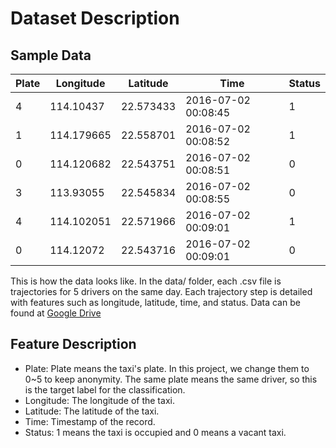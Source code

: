 # Dataset Description  

## Sample Data  
| Plate | Longitude  | Latitude  | Time                | Status |
| ----- | ---------- | --------- | ------------------- | ------ |
| 4     | 114.10437  | 22.573433 | 2016-07-02 00:08:45 | 1      |
| 1     | 114.179665 | 22.558701 | 2016-07-02 00:08:52 | 1      |
| 0     | 114.120682 | 22.543751 | 2016-07-02 00:08:51 | 0      |
| 3     | 113.93055  | 22.545834 | 2016-07-02 00:08:55 | 0      |
| 4     | 114.102051 | 22.571966 | 2016-07-02 00:09:01 | 1      |
| 0     | 114.12072  | 22.543716 | 2016-07-02 00:09:01 | 0      |

This is how the data looks like. In the data/ folder, each .csv file is trajectories for 5 drivers on the same day. Each trajectory step is detailed with features such as longitude, latitude, time, and status. 
Data can be found at [Google Drive](https://drive.google.com/file/d/1xfyxupoE1C5z7w1Bn5oPRcLgtfon6xeT/view)  

## Feature Description
- Plate: Plate means the taxi's plate. In this project, we change them to 0~5 to keep anonymity. The same plate means the same driver, so this is the target label for the classification.  
- Longitude: The longitude of the taxi.  
- Latitude: The latitude of the taxi.  
- Time: Timestamp of the record.  
- Status: 1 means the taxi is occupied and 0 means a vacant taxi.

